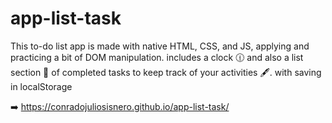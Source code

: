 # app-list-task
This to-do list app is made with native HTML, CSS, and JS, applying and practicing a bit of DOM manipulation.
includes a clock 🕧 and also a list section 📓 of completed tasks to keep track of your activities 🖋️.
with saving in localStorage

 ➡️   https://conradojuliosisnero.github.io/app-list-task/
